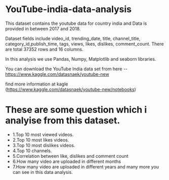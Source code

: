 # YouTube-india-data-analysis

This dataset contains the youtube data for country india and Data is provided in between 2017 and 2018.

Dataset fields include video_id, trending_date, title, channel_title, category_id,publish_time, tags, views, likes, dislikes, comment_count. There are total 37352 rows and 16 columns.

In this analysis we use Pandas, Numpy, Matplotlib and seaborn libraries.

You can download the YouTube India data set from here -- https://www.kaggle.com/datasnaek/youtube-new

find more information at kagle (https://www.kaggle.com/datasnaek/youtube-new/notebooks)

# These are some question which i analyise from this dataset.
* 1.Top 10 most viewed videos.
* 2.Top 10 most likes videos.
* 3.Top 10 most dislikes videos.
* 4.Top 10 channels.
* 5.Correlation between like, dislikes and comment count
* 6.How many video are uploaded in different months
* 7.How many video are uploaded in different years
      and many more you can see in this data analysis.
 

